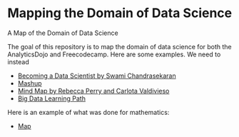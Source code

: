 # Mapping the Domain of Data Science
A Map of the Domain of Data Science

The goal of this repository is to map the domain of data science for both the AnalyticsDojo and Freecodecamp.  Here are some examples.  We need to instead   

- [Becoming a Data Scientist by Swami Chandrasekaran](http://nirvacana.com/thoughts/becoming-a-data-scientist/)
- [Mashup](https://en.wikibooks.org/wiki/Data_Science:_An_Introduction/A_Mash-up_of_Disciplines)
- [Mind Map by Rebecca Perry and Carlota Valdivieso](http://cedadocs.ceda.ac.uk/962/2/Data-Scientist_Poster.pdf)
- [Big Data Learning Path](https://www.analyticsvidhya.com/blog/2017/03/big-data-learning-path-for-all-engineers-and-data-scientists-out-there/)

Here is an example of what was done for mathematics:
 - [Map]( https://gist.github.com/QuincyLarson/ab0ddc4d06a992f78cdf3059e3dda4ca)

